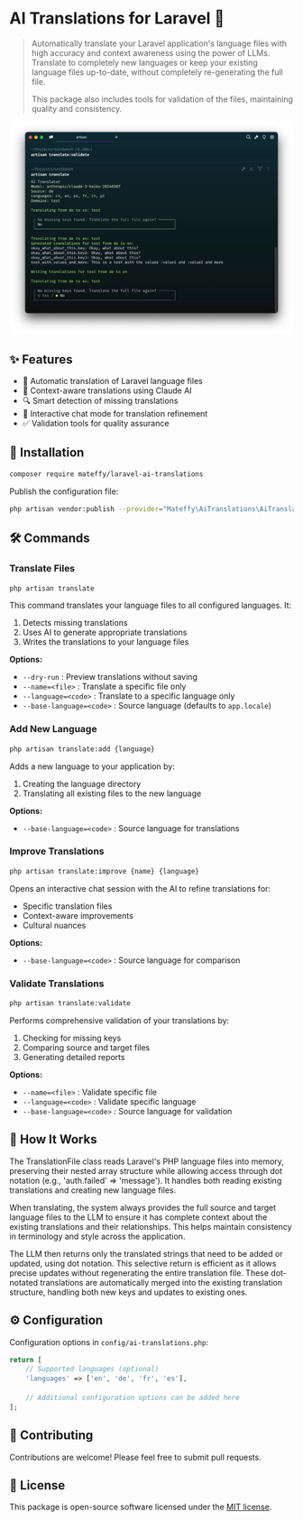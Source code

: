 # AI Translations for Laravel 🤖

> Automatically translate your Laravel application's language files with high accuracy and context awareness using the power of LLMs. Translate to completely new languages or keep your existing language files up-to-date, without completely re-generating the full file. 
> 
> This package also includes tools for validation of the files, maintaining quality and consistency.

<center><img src="./docs/screenshot-1.webp" width="600"></center>

## ✨ Features

- 🔄 Automatic translation of Laravel language files
- 🧠 Context-aware translations using Claude AI
- 🔍 Smart detection of missing translations
- 💬 Interactive chat mode for translation refinement
- ✅ Validation tools for quality assurance

## 🚀 Installation

```bash
composer require mateffy/laravel-ai-translations
```

Publish the configuration file:

```bash
php artisan vendor:publish --provider="Mateffy\AiTranslations\AiTranslationServiceProvider"
```

## 🛠️ Commands

### Translate Files

```bash
php artisan translate
```

This command translates your language files to all configured languages. It:
1. Detects missing translations
2. Uses AI to generate appropriate translations
3. Writes the translations to your language files

**Options:**
- `--dry-run` : Preview translations without saving
- `--name=<file>` : Translate a specific file only
- `--language=<code>` : Translate to a specific language only
- `--base-language=<code>` : Source language (defaults to `app.locale`)

### Add New Language

```bash
php artisan translate:add {language}
```

Adds a new language to your application by:
1. Creating the language directory
2. Translating all existing files to the new language

**Options:**
- `--base-language=<code>` : Source language for translations

### Improve Translations

```bash
php artisan translate:improve {name} {language}
```

Opens an interactive chat session with the AI to refine translations for:
- Specific translation files
- Context-aware improvements
- Cultural nuances

**Options:**
- `--base-language=<code>` : Source language for comparison

### Validate Translations

```bash
php artisan translate:validate
```

Performs comprehensive validation of your translations by:
1. Checking for missing keys
2. Comparing source and target files
3. Generating detailed reports

**Options:**
- `--name=<file>` : Validate specific file
- `--language=<code>` : Validate specific language
- `--base-language=<code>` : Source language for validation

## 🔧 How It Works

The TranslationFile class reads Laravel's PHP language files into memory, preserving their nested array structure while allowing access through dot notation (e.g., 'auth.failed' => 'message'). It handles both reading existing translations and creating new language files.

When translating, the system always provides the full source and target language files to the LLM to ensure it has complete context about the existing translations and their relationships. This helps maintain consistency in terminology and style across the application.

The LLM then returns only the translated strings that need to be added or updated, using dot notation. This selective return is efficient as it allows precise updates without regenerating the entire translation file. These dot-notated translations are automatically merged into the existing translation structure, handling both new keys and updates to existing ones.

## ⚙️ Configuration

Configuration options in `config/ai-translations.php`:

```php
return [
    // Supported languages (optional)
    'languages' => ['en', 'de', 'fr', 'es'],
    
    // Additional configuration options can be added here
];
```

## 🤝 Contributing

Contributions are welcome! Please feel free to submit pull requests.

## 📄 License

This package is open-source software licensed under the [MIT license](./LICENSE).
```
